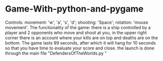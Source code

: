 # Game-With-python-and-pygame
Controls: movement: 'w', 'a', 's', 'd'; shooting: 'Space'; rotation: 'mouse movement'. The functionality of the game: there is a ship controlled by a player and 2 opponents who move and shoot at you, in the upper right corner there is an account where your kills are on top and deaths are on the bottom. The game lasts 99 seconds, after which it will hang for 10 seconds so that you have time to evaluate your score and close.
the launch is done through the main file "DefendersOfTheWorlds.py "
